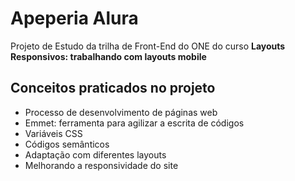 # Apeperia Alura

Projeto de Estudo da trilha de Front-End do ONE do curso **Layouts Responsivos: trabalhando com layouts mobile**


## Conceitos praticados no projeto

 - Processo de desenvolvimento de páginas web
 - Emmet: ferramenta para agilizar a escrita de códigos
 - Variáveis CSS
 - Códigos semânticos
 - Adaptação com diferentes layouts
 - Melhorando a responsividade do site